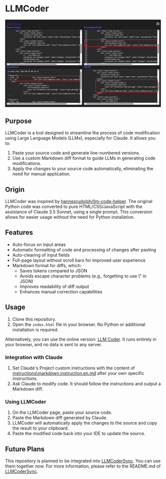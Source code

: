 # LLMCoder

![](images/LLMCoder.png)

## Purpose

LLMCoder is a tool designed to streamline the process of code modification using Large Language Models (LLMs), especially for Claude. It allows you to:

1. Paste your source code and generate line-numbered versions.
2. Use a custom Markdown diff format to guide LLMs in generating code modifications.
3. Apply the changes to your source code automatically, eliminating the need for manual application.

## Origin

LLMCoder was inspired by [hannesrudolph/llm-code-helper](https://github.com/hannesrudolph/llm-code-helper). The original Python code was converted to pure HTML/CSS/JavaScript with the assistance of Claude 3.5 Sonnet, using a single prompt. This conversion allows for easier usage without the need for Python installation.

## Features

- Auto-focus on input areas
- Automatic formatting of code and processing of changes after pasting
- Auto-clearing of input fields
- Full-page layout without scroll bars for improved user experience
- Markdown format for diffs, which:
  - Saves tokens compared to JSON
  - Avoids escape character problems (e.g., forgetting to use \\" in JSON)
  - Improves readability of diff output
  - Enhances manual correction capabilities

## Usage

1. Clone this repository.
2. Open the `index.html` file in your browser. No Python or additional installation is required.

  Alternatively, you can use the online version: [LLM Coder](https://christorng.github.io/LLMCoder/). It runs entirely in your browser, and no data is sent to any server.

### Integration with Claude

1. Set Claude's Project custom instructions with the content of [instructions\markdown.instruction.en.md](instructions\markdown.instruction.en.md) after your own specific instructions.
2. Ask Claude to modify code. It should follow the instructions and output a Markdown diff.

### Using LLMCoder

1. On the LLMCoder page, paste your source code.
2. Paste the Markdown diff generated by Claude.
3. LLMCoder will automatically apply the changes to the source and copy the result to your clipboard.
4. Paste the modified code back into your IDE to update the source.

## Future Plans

This repository is planned to be integrated into [LLMCoderSync](https://github.com/ChrisTorng/LLMCoderSync). You can use them together now. For more information, please refer to the README.md of [LLMCoderSync](https://github.com/ChrisTorng/LLMCoderSync).
